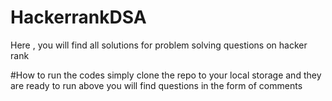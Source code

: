 # HackerrankDSA
Here , you will find all solutions for problem solving questions on hacker rank 


#How  to run the codes 
simply clone the repo to your local storage and they are ready to run 
above you will find questions in the form of comments 
